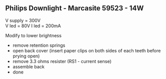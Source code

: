 Philips Downlight - Marcasite 59523 - 14W
---
V supply = 300V  
V led = 80V
I led = 200mA

Modify to lower brightness
- remove retention springs
- open back cover (insert paper clips on both sides of each teeth before prying open)
- remove 3.3 ohms resister (RS1 - current sense)
- assemble back
- done
